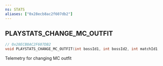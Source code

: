 ```yaml
---
ns: STATS
aliases: ["0x28ecb8ac2f607db2"]
---
```

## PLAYSTATS_CHANGE_MC_OUTFIT

```c
// 0x28ECB8AC2F607DB2
void PLAYSTATS_CHANGE_MC_OUTFIT(int bossId1, int bossId2, int matchId1, int matchId2, int outfit);
```

Telemetry for changing MC outfit


